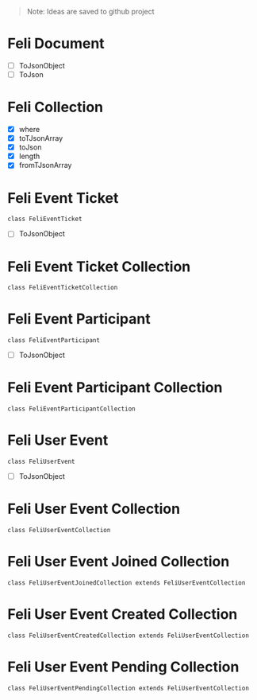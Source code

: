 > Note: Ideas are saved to github project

# Feli Document
- [ ] ToJsonObject
- [ ] ToJson

# Feli Collection
- [x] where
- [x] toTJsonArray
- [x] toJson
- [x] length
- [x] fromTJsonArray

# Feli Event Ticket
`class FeliEventTicket`
- [ ] ToJsonObject

# Feli Event Ticket Collection
`class FeliEventTicketCollection`

# Feli Event Participant
`class FeliEventParticipant`
- [ ] ToJsonObject

# Feli Event Participant Collection
`class FeliEventParticipantCollection`

# Feli User Event
`class FeliUserEvent`
- [ ] ToJsonObject

# Feli User Event Collection
`class FeliUserEventCollection`

# Feli User Event Joined Collection
`class FeliUserEventJoinedCollection extends FeliUserEventCollection`

# Feli User Event Created Collection
`class FeliUserEventCreatedCollection extends FeliUserEventCollection`

# Feli User Event Pending Collection
`class FeliUserEventPendingCollection extends FeliUserEventCollection`

